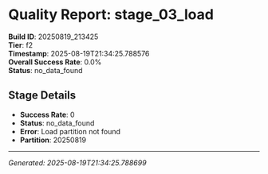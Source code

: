 # Quality Report: stage_03_load

**Build ID**: 20250819_213425  
**Tier**: f2  
**Timestamp**: 2025-08-19T21:34:25.788576  
**Overall Success Rate**: 0.0%  
**Status**: no_data_found

## Stage Details

- **Success Rate**: 0
- **Status**: no_data_found
- **Error**: Load partition not found
- **Partition**: 20250819

---
*Generated: 2025-08-19T21:34:25.788699*
